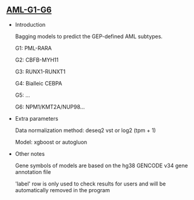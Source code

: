 ## [AML-G1-G6](/clinical-tools/clinaml-gep)

- Introduction

  Bagging models to predict the GEP-defined AML subtypes.

  G1: PML-RARA

  G2: CBFB-MYH11

  G3: RUNX1-RUNXT1

  G4: Bialleic CEBPA

  G5: ...

  G6: NPM1/KMT2A/NUP98...

- Extra parameters

  Data normalization method: deseq2 vst or log2 (tpm + 1)

  Model: xgboost or autogluon

- Other notes

  Gene symbols of models are based on the hg38 GENCODE v34 gene annotation file

  'label' row is only used to check results for users and will be automatically removed in the program